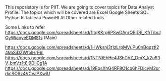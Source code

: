 This reposistory is for PIIT. We are going to cover topics for Data Analyst Profile.
The topics which will be covered are 
Excel
Google Sheets
SQL
Python
R
Tableau
PowerBI
AI
Other related tools

Some Links to refer
https://docs.google.com/spreadsheets/d/1ItqKKrg6PSwDAnrQRiD9_KfrTibrJOyWiaoyeEQM51s  (Main)

https://docs.google.com/spreadsheets/d/1HWksnj3t1zLrpMVuPu0nBqqztI24kbSiDZWfolHrF6I
https://docs.google.com/spreadsheets/d/1NTNtEhHe4JShDhZ_DmX_k2u93V_bmVz1t8j9DliCg1A
https://docs.google.com/spreadsheets/d/19EqsXhG4RF8O1cb6hFDicyM2orrkcRO9z4VCvaPXwiU
